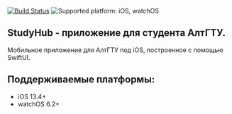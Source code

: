 [![Build Status](https://app.bitrise.io/app/264133362876c506/status.svg?token=RvCsE6eq8FloV389Wdbi8g)](https://app.bitrise.io/app/264133362876c506)
![Supported platform: iOS, watchOS](https://img.shields.io/badge/platform-iOS%2C%20watchOS-lightgrey)

## StudyHub - приложение для студента АлтГТУ.
Мобильное приложение для АлтГТУ под iOS, построенное c помощью SwiftUI.

## Поддерживаемые платформы:
* iOS 13.4+
* watchOS 6.2+
